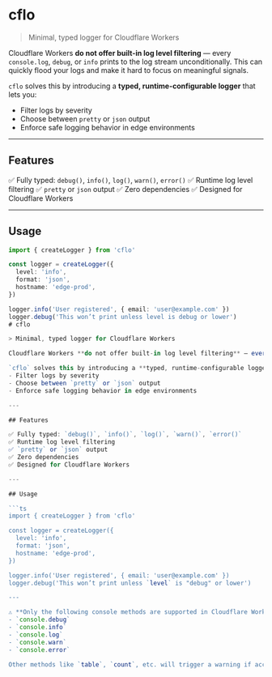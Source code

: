 # cflo

> Minimal, typed logger for Cloudflare Workers

Cloudflare Workers **do not offer built-in log level filtering** —  every `console.log`, `debug`, or `info` prints to the log stream unconditionally. This can quickly flood your logs and make it hard to focus on meaningful signals.

`cflo` solves this by introducing a **typed, runtime-configurable logger** that lets you:
- Filter logs by severity
- Choose between `pretty` or `json` output
- Enforce safe logging behavior in edge environments

---

## Features

✅ Fully typed: `debug()`, `info()`, `log()`, `warn()`, `error()`
✅ Runtime log level filtering
✅ `pretty` or `json` output
✅ Zero dependencies
✅ Designed for Cloudflare Workers

---

## Usage

```ts
import { createLogger } from 'cflo'

const logger = createLogger({
  level: 'info',
  format: 'json',
  hostname: 'edge-prod',
})

logger.info('User registered', { email: 'user@example.com' })
logger.debug('This won’t print unless level is debug or lower')
# cflo

> Minimal, typed logger for Cloudflare Workers

Cloudflare Workers **do not offer built-in log level filtering** — every `console.log`, `debug`, or `info` prints to the log stream unconditionally. This can quickly flood your logs and make it hard to focus on meaningful signals.

`cflo` solves this by introducing a **typed, runtime-configurable logger** that lets you:
- Filter logs by severity
- Choose between `pretty` or `json` output
- Enforce safe logging behavior in edge environments

---

## Features

✅ Fully typed: `debug()`, `info()`, `log()`, `warn()`, `error()`
✅ Runtime log level filtering
✅ `pretty` or `json` output
✅ Zero dependencies
✅ Designed for Cloudflare Workers

---

## Usage

```ts
import { createLogger } from 'cflo'

const logger = createLogger({
  level: 'info',
  format: 'json',
  hostname: 'edge-prod',
})

logger.info('User registered', { email: 'user@example.com' })
logger.debug('This won’t print unless `level` is "debug" or lower')

---

⚠️ **Only the following console methods are supported in Cloudflare Workers**:
- `console.debug`
- `console.info`
- `console.log`
- `console.warn`
- `console.error`

Other methods like `table`, `count`, etc. will trigger a warning if accessed via the logger.
